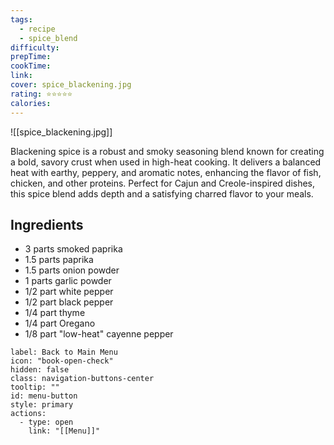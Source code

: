 ```yaml
---
tags:
  - recipe
  - spice_blend
difficulty: 
prepTime: 
cookTime: 
link: 
cover: spice_blackening.jpg
rating: ⭐️⭐️⭐️⭐️⭐️
calories:
---
```


![[spice_blackening.jpg]]

Blackening spice is a robust and smoky seasoning blend known for creating a bold, savory crust when used in high-heat cooking. It delivers a balanced heat with earthy, peppery, and aromatic notes, enhancing the flavor of fish, chicken, and other proteins. Perfect for Cajun and Creole-inspired dishes, this spice blend adds depth and a satisfying charred flavor to your meals.

## Ingredients
- 3 parts smoked paprika
- 1.5 parts paprika
- 1.5 parts onion powder
- 1 parts garlic powder
- 1/2 part white pepper
- 1/2 part black pepper
- 1/4 part thyme
- 1/4 part Oregano
- 1/8 part "low-heat" cayenne pepper



```meta-bind-button
label: Back to Main Menu
icon: "book-open-check"
hidden: false
class: navigation-buttons-center
tooltip: ""
id: menu-button
style: primary
actions:
  - type: open
    link: "[[Menu]]"

```
 
